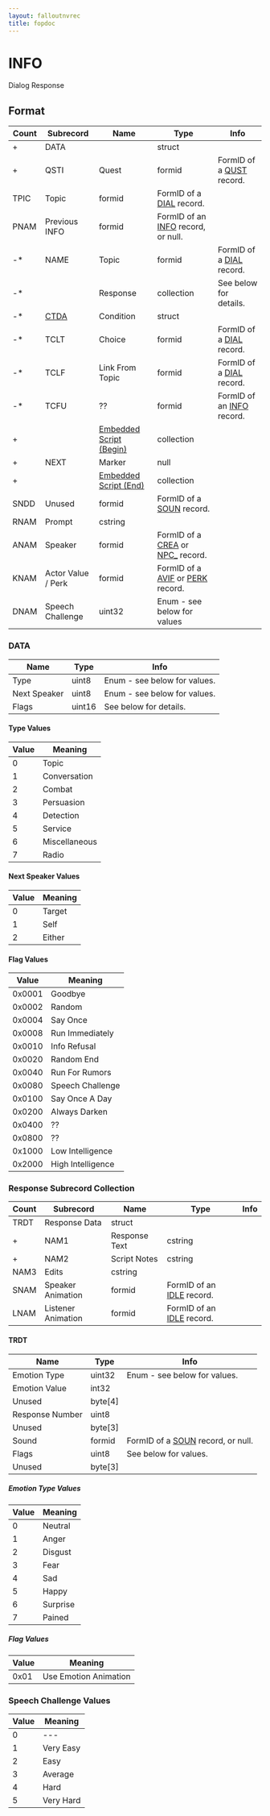 ```yaml
---
layout: falloutnvrec
title: fopdoc
---
```

INFO
====

Dialog Response

## Format

Count | Subrecord | Name | Type | Info
------|-------|------|------|-----
+ | DATA | | struct |
+ | QSTI | Quest | formid | FormID of a [QUST](QUST.html) record.
 | TPIC | Topic | formid | FormID of a [DIAL](DIAL.html) record.
 | PNAM | Previous INFO | formid | FormID of an [INFO](INFO.html) record, or null.
-* | NAME | Topic | formid | FormID of a [DIAL](DIAL.html) record.
-* | | Response | collection | See below for details.
-* | [CTDA](Subrecords/CTDA.html) | Condition | struct |
-* | TCLT | Choice | formid | FormID of a [DIAL](DIAL.html) record.
-* | TCLF | Link From Topic | formid | FormID of a [DIAL](DIAL.html) record.
-* | TCFU | ?? | formid | FormID of an [INFO](INFO.html) record.
+ | | [Embedded Script (Begin)](Subrecords/Script.html) | collection |
+ | NEXT | Marker | null |
+ | | [Embedded Script (End)](Subrecords/Script.html) | collection |
 | SNDD | Unused | formid | FormID of a [SOUN](SOUN.html) record.
 | RNAM | Prompt | cstring |
 | ANAM | Speaker | formid | FormID of a [CREA](CREA.html) or [NPC_](NPC_.html) record.
 | KNAM | Actor Value / Perk | formid | FormID of a [AVIF](AVIF.html) or [PERK](PERK.html) record.
 | DNAM | Speech Challenge | uint32 | Enum - see below for values

### DATA

Name | Type | Info
-----|------|-----
Type | uint8 | Enum - see below for values.
Next Speaker | uint8 | Enum - see below for values.
Flags | uint16 | See below for details.

#### Type Values

Value | Meaning
------|--------
0 | Topic
1 | Conversation
2 | Combat
3 | Persuasion
4 | Detection
5 | Service
6 | Miscellaneous
7 | Radio

#### Next Speaker Values

Value | Meaning
------|--------
0 | Target
1 | Self
2 | Either

#### Flag Values

Value | Meaning
------|--------
0x0001 | Goodbye
0x0002 | Random
0x0004 | Say Once
0x0008 | Run Immediately
0x0010 | Info Refusal
0x0020 | Random End
0x0040 | Run For Rumors
0x0080 | Speech Challenge
0x0100 | Say Once A Day
0x0200 | Always Darken
0x0400 | ??
0x0800 | ??
0x1000 | Low Intelligence
0x2000 | High Intelligence

### Response Subrecord Collection

Count | Subrecord | Name | Type | Info
------|-------|------|------|-----
 | TRDT | Response Data | struct |
+ | NAM1 | Response Text | cstring |
+ | NAM2 | Script Notes | cstring |
 | NAM3 | Edits | cstring |
 | SNAM | Speaker Animation | formid | FormID of an [IDLE](IDLE.html) record.
 | LNAM | Listener Animation | formid | FormID of an [IDLE](IDLE.html) record.

#### TRDT

Name | Type | Info
-----|------|-----
Emotion Type | uint32 | Enum - see below for values.
Emotion Value | int32 |
Unused | byte[4] |
Response Number | uint8 |
Unused | byte[3] |
Sound | formid | FormID of a [SOUN](SOUN.html) record, or null.
Flags | uint8 | See below for values.
Unused | byte[3] |

##### Emotion Type Values

Value | Meaning
------|--------
0 | Neutral
1 | Anger
2 | Disgust
3 | Fear
4 | Sad
5 | Happy
6 | Surprise
7 | Pained

##### Flag Values

Value | Meaning
------|--------
0x01 | Use Emotion Animation

### Speech Challenge Values

Value | Meaning
------|--------
0 | ---
1 | Very Easy
2 | Easy
3 | Average
4 | Hard
5 | Very Hard
